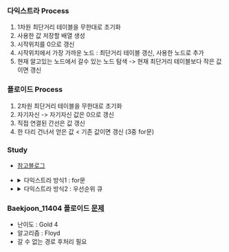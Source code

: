 ### 다익스트라 Process
1. 1차원 최단거리 테이블을 무한대로 초기화
2. 사용한 값 저장할 배열 생성
2. 시작위치를 0으로 갱신
3. 시작위치에서 가장 가까운 노드 : 최단거리 테이블 갱신, 사용한 노드로 추가
4. 현재 알고있는 노드에서 갈수 있는 노드 탐색 -> 현재 최단거리 테이블보다 작은 값이면 갱신


### 플로이드 Process
1. 2차원 최단거리 테이블을 무한대로 초기화
2. 자기자신 -> 자기자신 값은 0으로 갱신
3. 직접 연결된 간선은 값 갱신
4. 한 다리 건너서 얻은 값 < 기존 값이면 갱신 (3중 for문)

### Study
- [참고블로그](https://blog.encrypted.gg/1035)
- <details>
  <summary>다익스트라 방식1 : for문</summary>

    ```python

      '''
      <input>
      5 6
      1
      5 1 1
      1 2 2
      1 3 3
      2 3 4
      2 4 5
      3 4 6
      '''
      V, E = map(int, input().split()) # 정점, 간선
      st = int(input())

      adj = [[] for _ in range(V + 1)] # 연결된 정점 테이블
      INF = float('inf')
      fix = [0] * (V+1)               # 확정 정점
      d = [[] for _ in range(V+1)]    # 최단거리 테이블

      for _ in range(E):
          d = [INF] * (V + 1)  # 최단 거리 테이블 초기화 / fill(d, d+V+1, INF);
          u, v, w = map(int, input().split())
          adj[u].append((w, v)) # (비용, 간선번호)
          adj[v].append((w, u))

      def dijkstra_naive(st):
          d[st] = 0 # 자기 자신과의 거리는 0
          while True:
              idx = -1 # 가려는 정점 초기화
              for i in range(1, V+1):
                  if fix[i]:           continue # 최단거리 구해진 정점이면 continue
                  if idx == -1:        idx = i
                  elif d[i] < d[idx]:  idx = i

              if idx == -1 or d[idx] == INF: # 더 이상 선택할 정점이 없으면
                  break

              fix[idx] = 1 # 최단거리 구할 정점이므로 사용처리

              for nxtX, nxtY in adj[idx]: # (비용, 간선번호)
                  d[nxtY] = min(d[nxtY], d[idx] + nxtX) # (가려고하는 간선의 현재 가중치) vs (현재간선 가중치+ 다음 간선 가중치)

      dijkstra_naive(st)
      print(d)
    ```
    ```python
      import sys

      inf = float("inf")
      n, m = map(int, sys.stdin.readline().split()) # n: 노드 수, m: 에지 수
      start = int(sys.stdin.readline()) # 시작 노드

      graph = [[] for _ in range(n+1)]
      visited = [False] * (n+1) # 방문 리스트
      dist = [inf] * (n+1) # 거리 리스트

      for _ in range(m): # 그래프 초기화
          v, u, w = map(int, sys.stdin.readline().split())
          graph[v].append((u,w))
      
      def find_smallest_node(): # 거리가 최소인 노드 찾기 
          min_val = inf
          min_idx = 0
          for i in range(1,n+1):
              if not visited[i] and dist[i] < min_val:
                  min_val = dist[i]
                  min_idx = i
          return min_idx

      def dijkstra(start):
          dist[start] = 0
          visited[start] = True
          
          for u, w in graph[start]:
              dist[u] = w
          
          for _ in range(n-1):
              v = find_smallest_node()
              visited[v] = True
              
              for u, w in graph[v]:
                  dist[u] = min(dist[u], dist[v] + w)

      dijkstra(start)
    ```

  </details>

- <details>
  <summary>다익스트라 방식2 : 우선순위 큐</summary>

    ```python
    from heapq import heappush, heappop
    T = int(input())
    for tc in range(1, T+1):
        N, E = map(int, input().split())
        node = [[] for _ in range(N)]
        fix = [float('inf')] * N
        fix[0] = 0 # 시작지점 가중치 0
    
        for _ in range(E):
            a, b, w = map(int, input().split())
            node[a].append((w, b))
    
        h = []
        heappush(h, (0, 0)) # (가중치, 노드번호)
        while h:
            a_w, a_n = heappop(h) # (가중치, 노드번호)
            for b_w, b_n in node[a_n]:
                if a_w + b_w < fix[b_n]:
                    fix[b_n] = a_w + b_w
                    heappush(h, (fix[b_n], b_n))
    
        if fix[N-1] == float('inf'):
            fix[N-1] = 'impossible'
    
        print(f'#{tc} {fix[N-1]}')
    ```

  </details>


### Baekjoon_11404 플로이드 [문제](https://www.acmicpc.net/problem/11404)
- 난이도 : Gold 4
- 알고리즘 : Floyd
- 갈 수 없는 경로 후처리 필요
